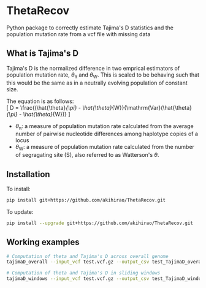 # ThetaRecov
Python package to correctly estimate Tajima's D statistics and the population mutation rate from a vcf file with missing data

## What is Tajima's D
Tajima's D is the normalized difference in two emprical estimators of population mutation rate, <i>&#952;</i><sub>&#960;</sub> and <i>&#952;</i><sub>W</sub>. This is scaled to be behaving such that this would be the same as in a neutrally evolving population of constant size.

The equation is as follows:  
\[
D = \frac{(\hat{\theta}_{\pi} - \hat{\theta}_{W}}{\mathrm{Var}(\hat{\theta}_{\pi} - \hat{\theta}_{W})}
\]

*  <i>&#952;</i><sub>&#960;</sub>: a measure of population mutation rate calculated from the average number of pairwise nucleotide differences among haplotype copies of a locus
* <i>&#952;</i><sub>W</sub>: a measure of population mutation rate calculated from the number of segragating site (S), also referred to as Watterson's <i>&#952;</i>. 


## Installation
To install:
```bash
pip install git+https://github.com/akihirao/ThetaRecov.git
```

To update:
```bash
pip install --upgrade git+https://github.com/akihirao/ThetaRecov.git
```

## Working examples
```bash
# Computation of theta and Tajima's D across overall genome
tajimaD_overall --input_vcf test.vcf.gz --output_csv test_TajimaD_overall.csv

# Computation of theta and Tajima's D in sliding windows
tajimaD_windows --input_vcf test.vcf.gz --output_csv test_TajimaD_windows.csv --windows_size 1000
```
